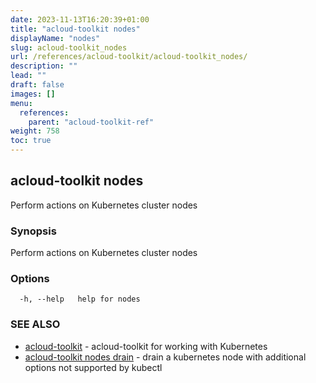 ```yaml
---
date: 2023-11-13T16:20:39+01:00
title: "acloud-toolkit nodes"
displayName: "nodes"
slug: acloud-toolkit_nodes
url: /references/acloud-toolkit/acloud-toolkit_nodes/
description: ""
lead: ""
draft: false
images: []
menu:
  references:
    parent: "acloud-toolkit-ref"
weight: 758
toc: true
---
```

## acloud-toolkit nodes

Perform actions on Kubernetes cluster nodes

### Synopsis

Perform actions on Kubernetes cluster nodes

### Options

```
  -h, --help   help for nodes
```

### SEE ALSO

* [acloud-toolkit](/references/acloud-toolkit/acloud-toolkit/)	 - acloud-toolkit for working with Kubernetes
* [acloud-toolkit nodes drain](/references/acloud-toolkit/acloud-toolkit_nodes_drain/)	 - drain a kubernetes node with additional options not supported by kubectl


